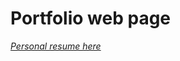 # Portfolio web page 
*<a href="https://github.com/user-attachments/assets/edff53e6-6742-4cea-959c-7e46bdf49e7a">
  Personal resume here
</a>*

